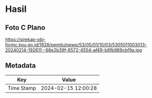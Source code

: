 # Hasil

## Foto C Plano

https://sirekap-obj-formc.kpu.go.id/1928/pemilu/ppwp/53/05/01/10/03/5305011003013-20240214-192611--68e2b39f-8572-4554-af49-b8fb989cbf9a.jpg


## Metadata

| Key        | Value               |
| ---------- | ------------------- |
| Time Stamp | 2024-02-15 12:00:28 |



